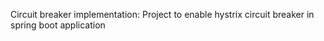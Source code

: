 Circuit breaker implementation:
Project to enable hystrix circuit breaker in spring boot application 
